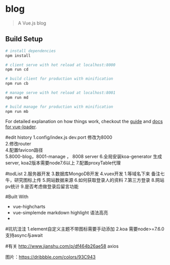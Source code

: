# blog

> A Vue.js blog

## Build Setup

``` bash
# install dependencies
npm install

# client serve with hot reload at localhost:8000
npm run cd

# build client for production with minification
npm run cb

# manage serve with hot reload at localhost:8001
npm run md

# build manage for production with minification
npm run mb

```

For detailed explanation on how things work, checkout the [guide](http://vuejs-templates.github.io/webpack/) and [docs for vue-loader](http://vuejs.github.io/vue-loader).

#edit history
1.config/index.js dev.port 修改为8000  
2.修改router  
4.配置favicon路径  
5.8000-blog，8001-manage ， 8008 server
6.全局安装koa-generator 生成server, koa2版本需要node7.6以上
7.配置proxyTable代理

#todList
2.服务器开发 
3.数据库MongoDB开发 
4.vuex开发 
1.等域名下来 备注七牛，研究图标上传 
5.网站数据来源 
6.如何获取登录人的资料 
7.第三方登录 
8.网站pv统计 
9.是否考虑做登录后留言功能 


#Built With
- vue-highcharts  
- vue-simplemde markdown highlight 语法高亮 
- 

#坑坑洼洼 
1.element自定义主题不带图标需要手动添加 
2.koa 需要node>=7.6.0 支持async与await 


#有关 
http://www.jianshu.com/p/df464b26ae58 axios

图片：https://dribbble.com/colors/93C943
